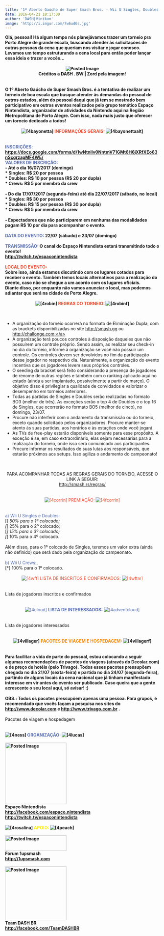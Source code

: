 ```yaml
---
title: '1º Aberto Gaúcho de Super Smash Bros. - Wii U Singles, Doubles e Crews! (22/07 e 23/07)'
date: 2016-04-21 18:17:00
author: 'DASH|Vinikun'
image: 'http://i.imgur.com/7w6udGs.jpg'
---
```


<strong>Olá, pessoal&#33; Há algum tempo nós planejávamos trazer um torneio pra Porto Alegre de grande escala, buscando atender às solicitações de outras pessoas da cena que queriam nos visitar e jogar conosco. Levamos um tempo estruturando a cena local para então poder lançar essa ideia e trazer a vocês...<br>
	<br>
	<span style="display:block;text-align:center"><img alt="Posted Image" src="http://i.imgur.com/7w6udGs.jpg"><br>
	Créditos a DASH . BW &#124; Zord pela imagem&#33;</span><br>
	<br>
	O 1º Aberto Gaúcho de Super Smash Bros. é a tentativa de realizar um torneio de boa escala que busque atender às demandas do pessoal de outros estados, além do pessoal daqui que já tem se mostrado bem participativo em outros eventos realizados pelo grupo temático Espaço Nintendista, organizador de atividades da Nintendo aqui na Região Metropolitana de Porto Alegre. Com isso, nada mais justo que oferecer um torneio dedicado a todos&#33;<br>
	<br>
	<span style="display:block;text-align:center"><img alt="[4bayonetta]" src="http://b1.ifrm.com/1500/41/0/e5014449/e5014449.png"> <span style="color:#ee4a2d">INFORMAÇÕES GERAIS:</span> <img alt="[4bayonettaalt]" src="http://b1.ifrm.com/1500/41/0/e5014450/e5014450.png"></span><br>
	<br>
	<span style="color:#5a70b3">INSCRIÇÕES:</span> <a href="https://docs.google.com/forms/d/1wNtniIv0NntmV71GMt6H6jXRfXEo63nScgrzapMF4WE/" rel="nofollow" target="_blank">https://docs.google.com/forms/d/1wNtniIv0NntmV71GMt6H6jXRfXEo63nScgrzapMF4WE/</a><br>
	<span style="color:#5a70b3">VALORES DE INSCRIÇÃO:</span><br>
	- Até o dia 16/07/2017 (domingo)<br>
	* Singles: R&#036; 20 por pessoa<br>
	* Doubles: R&#036; 10 por pessoa (R&#036; 20 por dupla)<br>
	* Crews: R&#036; 5 por membro da crew<br>
	<br>
	- Do dia 17/07/2017 (segunda-feira) até dia 22/07/2017 (sábado, no local)<br>
	* Singles: R&#036; 30 por pessoa<br>
	* Doubles: R&#036; 15 por pessoa (R&#036; 30 por dupla)<br>
	* Crews: R&#036; 5 por membro da crew<br>
	<br>
	- Espectadores que não participarem em nenhuma das modalidades pagam R&#036; 10 por dia para acompanhar o evento.<br>
	<br>
	<span style="color:#5a70b3">DATA DO EVENTO:</span> 22/07 (sábado) e 23/07 (domingo)<br>
	<br>
	<span style="color:#5a70b3">TRANSMISSÃO:</span> O canal do Espaço Nintendista estará transmitindo todo o evento&#33;<br>
	<a href="http://twitch.tv/espaconintendista" rel="nofollow" target="_blank">http://twitch.tv/espaconintendista</a><br>
	<br>
	<span style="color:#ee4a2d">LOCAL DO EVENTO:</span><br>
	Sobre isso, ainda estamos discutindo com os lugares cotados para receber o evento. Também temos locais alternativos para a realização do evento, caso não se chegue a um acordo com os lugares oficiais.<br>
	Diante disso, por enquanto não vamos anunciar o local, mas podemos adiantar que será na cidade de Porto Alegre.<br>
	<br>
	<span style="display:block;text-align:center"><img alt="[4robin]" src="http://b1.ifrm.com/1500/41/0/e5014192/e5014192.png"> <span style="color:#ee4a2d">REGRAS DO TORNEIO:</span> <img alt="[4robinf]" src="http://b1.ifrm.com/1500/41/0/e5014193/e5014193.png"></span><br>
	<br></strong>
	<ul>
		<li style="display:none"><br></li>
		<li>A organização do torneio ocorrerá no formato de Eliminação Dupla, com as brackets disponibilizadas no site <a href="http://smash.gg" rel="nofollow" target="_blank">http://smash.gg</a> ou <a href="http://challonge.com;" rel="nofollow" target="_blank">http://challonge.com;</a><br>
		</li>
		<li>A organização terá poucos controles à disposição daqueles que não possuírem um controle próprio. Sendo assim, ao realizar seu check-in no dia do torneio, informe à organização se você não possuir um controle. Os controles devem ser devolvidos no fim da participação desse jogador no respectivo dia. Naturalmente, a organização do evento incentiva que os jogadores levem seus próprios controles.<br></li>
		<li>O seeding da bracket será feito considerando a presença de jogadores de renome de outras regiões e também com o ranking aplicado aqui no estado (ainda a ser implantado, possivelmente a partir de março). O objetivo disso é privilegiar a qualidade de convidados e valorizar o desempenho em torneios anteriores.<br></li>
		<li>Todas as partidas de Singles e Doubles serão realizadas no formato BO3 (melhor de três). As exceções serão o top 4 de Doubles e o top 16 de Singles, que ocorrerão no formato BO5 (melhor de cinco), no domingo, 23/07.<br></li>
		<li>Procure não interferir com o andamento da transmissão ou do torneio, exceto quando solicitado pelos organizadores. Procure manter-se atento às suas partidas, aos horários e às estações onde você jogará.<br></li>
		<li>As TVs de free-play estarão disponíveis somente para esse propósito. A exceção é se, em caso extraordinário, elas sejam necessárias para a realização do torneio, onde isso será comunicado aos participantes.<br></li>
		<li>Procure informar os resultados de suas lutas aos responsáveis, que estarão próximos aos setups. Isso agiliza o andamento do campeonato&#33;<br></li>
	</ul><br>
	<br>
	<span style="display:block;text-align:center">PARA ACOMPANHAR TODAS AS REGRAS GERAIS DO TORNEIO, ACESSE O LINK A SEGUIR:<br>
	<a href="http://smash.rs/regras/" rel="nofollow" target="_blank">http://smash.rs/regras/</a><br></span><br>
	<br>
	<span style="display:block;text-align:center"><span style="color:#ee4a2d"><img alt="[4corrin]" src="http://b1.ifrm.com/1500/41/0/e5014447/e5014447.png"> PREMIAÇÃO: <img alt="[4fcorrin]" src="http://b1.ifrm.com/1500/41/0/e5014448/e5014448.png"></span><br></span><br>
	<br>
	<span style="color:#5a70b3">a) Wii U Singles e Doubles:</span><br>
	[*] 50% para o 1º colocado;<br>
	[*] 25% para o 2º colocado;<br>
	[*] 15% para o 3º colocado;<br>
	[*] 10% para o 4º colocado.<br>
	<br>
	Além disso, para o 1º colocado de Singles, teremos um valor extra (ainda não definido) que será dado pela organização do campeonato.<br>
	<br>
	<span style="color:#5a70b3">b) Wii U Crews:</span>,<br>
	[*] 100% para o 1º colocado.<br>
	<br>
	<span style="display:block;text-align:center"><span style="color:#ee4a2d"><img alt="[4wft]" src="http://b1.ifrm.com/1500/41/0/e5014204/e5014204.png"> LISTA DE INSCRITOS E CONFIRMADOS: <img alt="[4wftm]" src="http://b1.ifrm.com/1500/41/0/e5014203/e5014203.png"></span></span><br>
	<br>
	<div class='spoiler_toggle'>
		Lista de jogadores inscritos e confirmados
	</div>
	<div class="spoiler" style="display:none;">
		<br>
		1 - DASH &#124; Vinikun - <span style="color:#090">CONFIRMADO&#33;</span><br>
		2 - KEK &#124; Puzoor<br>
		3 - SmashRS &#124; Piter - <span style="color:#090">CONFIRMADO&#33;</span>
	</div><br>
	<br>
	<span style="display:block;text-align:center"><span style="color:#5a70b3"><img alt="[4cloud]" src="http://b1.ifrm.com/1500/41/0/e5014445/e5014445.png"> <strong>LISTA DE INTERESSADOS:</strong> <img alt="[4adventcloud]" src="http://b1.ifrm.com/1500/41/0/e5014446/e5014446.png"></span></span><br>
	<br>
	<div class='spoiler_toggle'>
		Lista de jogadores interessados
	</div>
	<div class="spoiler" style="display:none;">
		<br>
		1 - AD &#124; Revoredo<br>
		2 - SSC &#124; SOL &#124; S6 &#124; LeoD<br>
		3 - Lukingordex<br>
		4 - TSL &#124; Jab Air
	</div><br>
	<br>
	<span style="display:block;text-align:center"><strong><img alt="[4villager]" src="http://b1.ifrm.com/1500/41/0/e5014199/e5014199.png"> <span style="color:#fb8a00">PACOTES DE VIAGEM E HOSPEDAGEM:</span> <img alt="[4villagerf]" src="http://b1.ifrm.com/1500/41/0/e5014200/e5014200.png"></strong></span><strong><br>
	<br>
	Para facilitar a vida de parte do pessoal, estou colocando a seguir algumas recomendações de pacotes de viagens (através do Decolar.com) e de preço de hotéis (pelo Trivago). Todos esses pacotes pressupõem chegada no dia 21/07 (sexta-feira) e partida no dia 24/07 (segunda-feira), partindo de alguns locais da cena nacional que já tinham manifestado interesse em vir antes do evento ser publicado. Caso queira que a gente acrescente o seu local aqui, só avisar&#33; :)<br>
	<br>
	OBS.: Todos os pacotes pressupõem apenas uma pessoa. Para grupos, é recomendado que vocês façam a pesquisa nos sites do <a href="http://www.decolar.com" rel="nofollow" target="_blank">http://www.decolar.com</a> e <a href="http://www.trivago.com.br" rel="nofollow" target="_blank">http://www.trivago.com.br</a> .<br>
	<br></strong>
	<div class='spoiler_toggle'>
		Pacotes de viagem e hospedagem
	</div>
	<div class="spoiler" style="display:none;">
		Decolar.com:<br>
		<br>
		- Curitiba &gt; Porto Alegre &gt; Curitiba: <a href="http://www.decolar.com/cp/shop/search/C1595/C5822/2017-07-21/2017-07-24/1/0/0/NA/2017-07-21/2017-07-24/1?flow=V-H&amp;from=PSB#/hotel/462badfae2fb429ea8510fb7f7f6cba3/BRL/NA/price-ASC/NA/" rel="nofollow" target="_blank">http://www.decolar.com/cp/shop/search/C1595/C5822/2017-07-21/2017-07-24/1/0/0/NA/2017-07-21/2017-07-24/1?flow=V-H&amp;from=PSB#/hotel/462badfae2fb429ea8510fb7f7f6cba3/BRL/NA/price-ASC/NA/</a><br>
		<br>
		- Londrina &gt; Porto Alegre &gt; Londrina: <a href="http://www.decolar.com/cp/shop/search/C3990/C5822/2017-07-21/2017-07-24/1/0/0/NA/2017-07-21/2017-07-24/1?flow=V-H&amp;from=PSB#/hotel/7ffa14f73e7841a69f1285f52611b009/BRL/NA/price-ASC/NA/" rel="nofollow" target="_blank">http://www.decolar.com/cp/shop/search/C3990/C5822/2017-07-21/2017-07-24/1/0/0/NA/2017-07-21/2017-07-24/1?flow=V-H&amp;from=PSB#/hotel/7ffa14f73e7841a69f1285f52611b009/BRL/NA/price-ASC/NA/</a><br>
		<br>
		- São Paulo &gt; Porto Alegre &gt; São Paulo: <a href="http://www.decolar.com/cp/shop/search/C6574/C5822/2017-07-21/2017-07-24/1/0/0/NA/2017-07-21/2017-07-24/1?flow=V-H&amp;from=PSB#/hotel/8b9d6221a9e94522ba5816820d51a26c/BRL/NA/price-ASC/NA/" rel="nofollow" target="_blank">http://www.decolar.com/cp/shop/search/C6574/C5822/2017-07-21/2017-07-24/1/0/0/NA/2017-07-21/2017-07-24/1?flow=V-H&amp;from=PSB#/hotel/8b9d6221a9e94522ba5816820d51a26c/BRL/NA/price-ASC/NA/</a><br>
		<br>
		- Rio de Janeiro &gt; Porto Alegre &gt; Rio de Janeiro: <a href="http://www.decolar.com/cp/shop/search/C6381/C5822/2017-07-21/2017-07-24/1/0/0/NA/2017-07-21/2017-07-24/1?flow=V-H&amp;from=PSB#/hotel/cf661ca4770247b392b8f05a7e978517/BRL/NA/price-ASC/NA/" rel="nofollow" target="_blank">http://www.decolar.com/cp/shop/search/C6381/C5822/2017-07-21/2017-07-24/1/0/0/NA/2017-07-21/2017-07-24/1?flow=V-H&amp;from=PSB#/hotel/cf661ca4770247b392b8f05a7e978517/BRL/NA/price-ASC/NA/</a><br>
		<br>
		Trivago:<br>
		<br>
		<a href="http://www.trivago.com.br/?iPathId=78619&amp;bDispMoreFilter=false&amp;aDateRange%5Barr%5D=2017-07-21&amp;aDateRange%5Bdep%5D=2017-07-24&amp;aCategoryRange=0%2C1%2C2%2C3%2C4%2C5&amp;iRoomType=7&amp;sOrderBy=relevance%20desc&amp;aSortingOrderBoosting%5B%5D=price&amp;aPartner=&amp;aOverallLiking=1%2C2%2C3%2C4%2C5&amp;iOffset=0&amp;iLimit=25&amp;iIncludeAll=0&amp;bTopDealsOnly=false&amp;iViewType=0&amp;aPriceRange%5Bfrom%5D=0&amp;aPriceRange%5Bto%5D=0&amp;aGeoCode%5Blng%5D=-51.229713&amp;aGeoCode%5Blat%5D=-30.031595&amp;bIsSeoPage=false&amp;aHotelTestClassifier=&amp;bSharedRooms=false&amp;bIsSitemap=false&amp;rp=&amp;cpt=7861903&amp;iFilterTab=0&amp;" rel="nofollow" target="_blank">http://www.trivago.com.br/?iPathId=78619&amp;bDispMoreFilter=false&amp;aDateRange%5Barr%5D=2017-07-21&amp;aDateRange%5Bdep%5D=2017-07-24&amp;aCategoryRange=0%2C1%2C2%2C3%2C4%2C5&amp;iRoomType=7&amp;sOrderBy=relevance%20desc&amp;aSortingOrderBoosting%5B%5D=price&amp;aPartner=&amp;aOverallLiking=1%2C2%2C3%2C4%2C5&amp;iOffset=0&amp;iLimit=25&amp;iIncludeAll=0&amp;bTopDealsOnly=false&amp;iViewType=0&amp;aPriceRange%5Bfrom%5D=0&amp;aPriceRange%5Bto%5D=0&amp;aGeoCode%5Blng%5D=-51.229713&amp;aGeoCode%5Blat%5D=-30.031595&amp;bIsSeoPage=false&amp;aHotelTestClassifier=&amp;bSharedRooms=false&amp;bIsSitemap=false&amp;rp=&amp;cpt=7861903&amp;iFilterTab=0&amp;</a>
	</div><br>
	<br>
	<strong><img alt="[4ness]" src="http://b1.ifrm.com/1500/41/0/e5014202/e5014202.png"> <span style="color:#5a70b3">ORGANIZAÇÃO:</span> <img alt="[4lucas]" src="http://b1.ifrm.com/1500/41/0/e5014218/e5014218.png"><br>
	<br>
	<img alt="Posted Image" height='200' src="http://i.imgur.com/djIoLvT.png" width='200'><br>
	Espaço Nintendista<br>
	<a href="http://facebook.com/espaco.nintendista" rel="nofollow" target="_blank">http://facebook.com/espaco.nintendista</a><br>
	<a href="http://twitch.tv/espaconintendista" rel="nofollow" target="_blank">http://twitch.tv/espaconintendista</a><br>
	<br>
	<img alt="[4rosalina]" src="http://b1.ifrm.com/1500/41/0/e5014161/e5014161.png"> <span style="color:#fe0">APOIO:</span> <img alt="[4peach]" src="http://b1.ifrm.com/1500/41/0/e5014159/e5014159.png"><br>
	<br>
	<img alt="Posted Image" height='50' src="http://i.imgur.com/pa9lgbt.png" width='200'><br>
	Fórum 1upsmash<br>
	<a href="http://1upsmash.com" rel="nofollow" target="_blank">http://1upsmash.com</a><br>
	<br>
	<img alt="Posted Image" height='175' src="http://i.imgur.com/bXtpi5k.png" width='200'><br>
	Team DASH BR<br>
	<a href="http://facebook.com/TeamDASHBR" rel="nofollow" target="_blank">http://facebook.com/TeamDASHBR</a><br></strong>